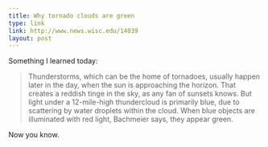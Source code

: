 ```yaml
---
title: Why tornado clouds are green
type: link
link: http://www.news.wisc.edu/14039
layout: post
---
```

Something I learned today:

> Thunderstorms, which can be the home of tornadoes, usually happen later in the day, when the sun is approaching the horizon. That creates a reddish tinge in the sky, as any fan of sunsets knows. But light under a 12-mile-high thundercloud is primarily blue, due to scattering by water droplets within the cloud. When blue objects are illuminated with red light, Bachmeier says, they appear green.

Now you know.